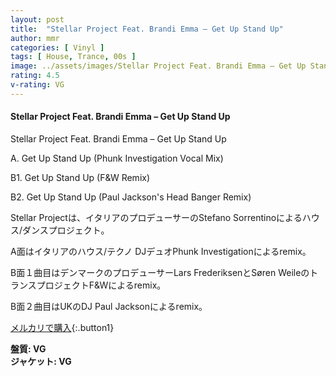 ```yaml
---
layout: post
title:  "Stellar Project Feat. Brandi Emma – Get Up Stand Up"
author: mmr
categories: [ Vinyl ]
tags: [ House, Trance, 00s ]
image: ../assets/images/Stellar Project Feat. Brandi Emma – Get Up Stand Up.jpg
rating: 4.5
v-rating: VG
---
```


#### Stellar Project Feat. Brandi Emma – Get Up Stand Up

Stellar Project Feat. Brandi Emma – Get Up Stand Up

A. Get Up Stand Up (Phunk Investigation Vocal Mix)

B1. Get Up Stand Up (F&W Remix)

B2. Get Up Stand Up (Paul Jackson's Head Banger Remix)

Stellar Projectは、イタリアのプロデューサーのStefano Sorrentinoによるハウス/ダンスプロジェクト。

A面はイタリアのハウス/テクノ DJデュオPhunk Investigationによるremix。

B面１曲目はデンマークのプロデューサーLars FrederiksenとSøren WeileのトランスプロジェクトF&Wによるremix。

B面２曲目はUKのDJ Paul Jacksonによるremix。

[メルカリで購入](https://jp.mercari.com/item/m14094369381?afid=6142608987){:.button1}

<div class="mt-4 mb-4 d-flex align-items-center">
<strong class="mr-1">盤質: VG</strong>
</div>
<div class="mt-4 mb-4 d-flex align-items-center">
<strong class="mr-1">ジャケット: VG</strong>
</div>
